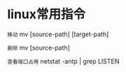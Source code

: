# linux常用指令

``移动`` mv [source-path] [target-path]

``删除`` mv [source-path]

``查看端口占用`` netstat -antp | grep LISTEN